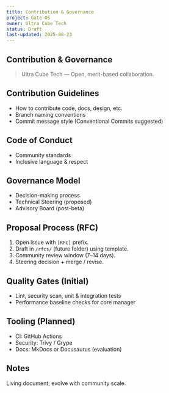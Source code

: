 ```yaml
---
title: Contribution & Governance
project: Gate-OS
owner: Ultra Cube Tech
status: Draft
last-updated: 2025-08-23
---
```


## Contribution & Governance

> Ultra Cube Tech — Open, merit-based collaboration.

## Contribution Guidelines

- How to contribute code, docs, design, etc.
- Branch naming conventions
- Commit message style (Conventional Commits suggested)

## Code of Conduct

- Community standards
- Inclusive language & respect

## Governance Model

- Decision-making process
- Technical Steering (proposed)
- Advisory Board (post-beta)

## Proposal Process (RFC)

1. Open issue with `[RFC]` prefix.
2. Draft in `/rfcs/` (future folder) using template.
3. Community review window (7–14 days).
4. Steering decision + merge / revise.

## Quality Gates (Initial)

- Lint, security scan, unit & integration tests
- Performance baseline checks for core manager

## Tooling (Planned)

- CI: GitHub Actions
- Security: Trivy / Grype
- Docs: MkDocs or Docusaurus (evaluation)

## Notes

Living document; evolve with community scale.
